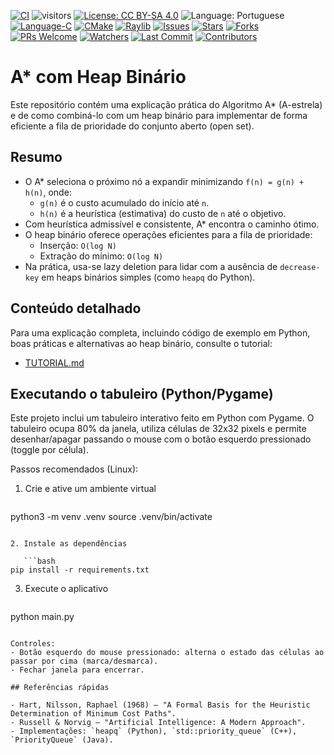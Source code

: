 [![CI](https://github.com/ArvoreDosSaberes/A_star_com_Heap_Binario/actions/workflows/ci.yml/badge.svg)](https://github.com/ArvoreDosSaberes/A_star_com_Heap_Binario/actions/workflows/ci.yml)
![visitors](https://visitor-badge.laobi.icu/badge?page_id=ArvoreDosSaberes.A_star_com_Heap_Binario)
[![License: CC BY-SA 4.0](https://img.shields.io/badge/License-CC_BY--SA_4.0-blue.svg)](https://creativecommons.org/licenses/by-sa/4.0/)
![Language: Portuguese](https://img.shields.io/badge/Language-Portuguese-brightgreen.svg)
[![Language-C](https://img.shields.io/badge/language-C-blue.svg)](https://en.wikipedia.org/wiki/C_(programming_language))
[![CMake](https://img.shields.io/badge/build-CMake-informational.svg)](https://cmake.org/)
[![Raylib](https://img.shields.io/badge/graphics-raylib-2ea44f.svg)](https://www.raylib.com/)
[![Issues](https://img.shields.io/github/issues/ArvoreDosSaberes/A_star_com_Heap_Binario.svg)](https://github.com/ArvoreDosSaberes/A_star_com_Heap_Binario/issues)
[![Stars](https://img.shields.io/github/stars/ArvoreDosSaberes/A_star_com_Heap_Binario.svg)](https://github.com/ArvoreDosSaberes/A_star_com_Heap_Binario/stargazers)
[![Forks](https://img.shields.io/github/forks/ArvoreDosSaberes/A_star_com_Heap_Binario.svg)](https://github.com/ArvoreDosSaberes/A_star_com_Heap_Binario/network/members)
[![PRs Welcome](https://img.shields.io/badge/PRs-welcome-brightgreen.svg)](https://makeapullrequest.com)
[![Watchers](https://img.shields.io/github/watchers/ArvoreDosSaberes/A_star_com_Heap_Binario)](https://github.com/ArvoreDosSaberes/A_star_com_Heap_Binario/watchers)
[![Last Commit](https://img.shields.io/github/last-commit/ArvoreDosSaberes/A_star_com_Heap_Binario)](https://github.com/ArvoreDosSaberes/A_star_com_Heap_Binario/commits)
[![Contributors](https://img.shields.io/github/contributors/ArvoreDosSaberes/A_star_com_Heap_Binario)](https://github.com/ArvoreDosSaberes/A_star_com_Heap_Binario/graphs/contributors)

# A* com Heap Binário

Este repositório contém uma explicação prática do Algoritmo A* (A-estrela) e de como combiná-lo com um heap binário para implementar de forma eficiente a fila de prioridade do conjunto aberto (open set).

## Resumo

- O A* seleciona o próximo nó a expandir minimizando `f(n) = g(n) + h(n)`, onde:
  - `g(n)` é o custo acumulado do início até `n`.
  - `h(n)` é a heurística (estimativa) do custo de `n` até o objetivo.
- Com heurística admissível e consistente, A* encontra o caminho ótimo.
- O heap binário oferece operações eficientes para a fila de prioridade:
  - Inserção: `O(log N)`
  - Extração do mínimo: `O(log N)`
- Na prática, usa-se lazy deletion para lidar com a ausência de `decrease-key` em heaps binários simples (como `heapq` do Python).

## Conteúdo detalhado

Para uma explicação completa, incluindo código de exemplo em Python, boas práticas e alternativas ao heap binário, consulte o tutorial:

- [TUTORIAL.md](./TUTORIAL.md)

## Executando o tabuleiro (Python/Pygame)

Este projeto inclui um tabuleiro interativo feito em Python com Pygame. O tabuleiro ocupa 80% da janela, utiliza células de 32x32 pixels e permite desenhar/apagar passando o mouse com o botão esquerdo pressionado (toggle por célula).

Passos recomendados (Linux):

1. Crie e ative um ambiente virtual

   ```bash
python3 -m venv .venv
source .venv/bin/activate
```

2. Instale as dependências

   ```bash
pip install -r requirements.txt
```

3. Execute o aplicativo

   ```bash
python main.py
```

Controles:
- Botão esquerdo do mouse pressionado: alterna o estado das células ao passar por cima (marca/desmarca).
- Fechar janela para encerrar.

## Referências rápidas

- Hart, Nilsson, Raphael (1968) — "A Formal Basis for the Heuristic Determination of Minimum Cost Paths".
- Russell & Norvig — "Artificial Intelligence: A Modern Approach".
- Implementações: `heapq` (Python), `std::priority_queue` (C++), `PriorityQueue` (Java).
